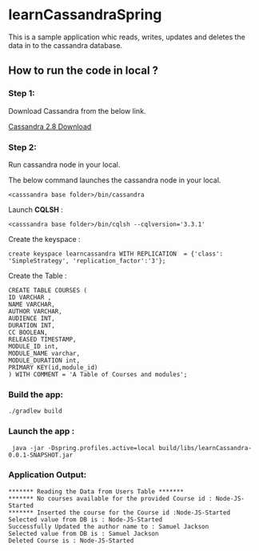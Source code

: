 # learnCassandraSpring

This is a sample application whic reads, writes, updates and deletes the data in to the cassandra database.    

## How to run the code in local ?

### Step 1: 

Download Cassandra from the below link.  

[Cassandra 2.8 Download](http://www.apache.org/dyn/closer.lua/cassandra/2.2.8/apache-cassandra-2.2.8-bin.tar.gz)

### Step 2: 

Run cassandra node in your local.  

The below command launches the cassandra node in your local.  

```
<casssandra base folder>/bin/cassandra
```

Launch **CQLSH** :  

```
<casssandra base folder>/bin/cqlsh --cqlversion='3.3.1'
```

Create the keyspace :  

```
create keyspace learncassandra WITH REPLICATION  = {'class': 'SimpleStrategy', 'replication_factor':'3'};
```
Create the Table :  

```
CREATE TABLE COURSES (
ID VARCHAR ,
NAME VARCHAR,
AUTHOR VARCHAR,
AUDIENCE INT,
DURATION INT,
CC BOOLEAN,
RELEASED TIMESTAMP,
MODULE_ID int,
MODULE_NAME varchar,
MODULE_DURATION int,
PRIMARY KEY(id,module_id)
) WITH COMMENT = 'A Table of Courses and modules';
```

### Build the app:  

```
./gradlew build
```

### Launch the app :  

```
 java -jar -Dspring.profiles.active=local build/libs/learnCassandra-0.0.1-SNAPSHOT.jar
```

### Application Output:  

```
******* Reading the Data from Users Table *******
******* No courses available for the provided Course id : Node-JS-Started
******* Inserted the course for the Course id :Node-JS-Started
Selected value from DB is : Node-JS-Started
Successfully Updated the author name to : Samuel Jackson
Selected value from DB is : Samuel Jackson
Deleted Course is : Node-JS-Started

```
